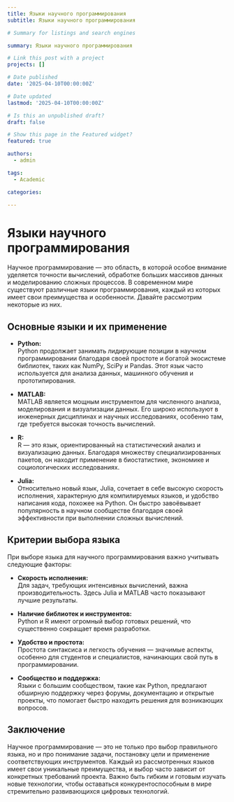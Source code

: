 ```yaml
---
title: Языки научного программирования
subtitle: Языки научного программирования

# Summary for listings and search engines

summary: Языки научного программирования

# Link this post with a project
projects: []

# Date published
date: '2025-04-10T00:00:00Z'

# Date updated
lastmod: '2025-04-10T00:00:00Z'

# Is this an unpublished draft?
draft: false

# Show this page in the Featured widget?
featured: true

authors:
  - admin

tags:
  - Academic

categories:
  
---
```


# Языки научного программирования

Научное программирование — это область, в которой особое внимание уделяется точности вычислений, обработке больших массивов данных и моделированию сложных процессов. В современном мире существуют различные языки программирования, каждый из которых имеет свои преимущества и особенности. Давайте рассмотрим некоторые из них.

## Основные языки и их применение

- **Python:**  
  Python продолжает занимать лидирующие позиции в научном программировании благодаря своей простоте и богатой экосистеме библиотек, таких как NumPy, SciPy и Pandas. Этот язык часто используется для анализа данных, машинного обучения и прототипирования.

- **MATLAB:**  
  MATLAB является мощным инструментом для численного анализа, моделирования и визуализации данных. Его широко используют в инженерных дисциплинах и научных исследованиях, особенно там, где требуется высокая точность вычислений.

- **R:**  
  R — это язык, ориентированный на статистический анализ и визуализацию данных. Благодаря множеству специализированных пакетов, он находит применение в биостатистике, экономике и социологических исследованиях.

- **Julia:**  
  Относительно новый язык, Julia, сочетает в себе высокую скорость исполнения, характерную для компилируемых языков, и удобство написания кода, похожее на Python. Он быстро завоёвывает популярность в научном сообществе благодаря своей эффективности при выполнении сложных вычислений.

## Критерии выбора языка

При выборе языка для научного программирования важно учитывать следующие факторы:
- **Скорость исполнения:**  
  Для задач, требующих интенсивных вычислений, важна производительность. Здесь Julia и MATLAB часто показывают лучшие результаты.

- **Наличие библиотек и инструментов:**  
  Python и R имеют огромный выбор готовых решений, что существенно сокращает время разработки.

- **Удобство и простота:**  
  Простота синтаксиса и легкость обучения — значимые аспекты, особенно для студентов и специалистов, начинающих свой путь в программировании.

- **Сообщество и поддержка:**  
  Языки с большим сообществом, такие как Python, предлагают обширную поддержку через форумы, документацию и открытые проекты, что помогает быстро находить решения для возникающих вопросов.

## Заключение

Научное программирование — это не только про выбор правильного языка, но и про понимание задачи, постановку цели и применение соответствующих инструментов. Каждый из рассмотренных языков имеет свои уникальные преимущества, и выбор часто зависит от конкретных требований проекта. Важно быть гибким и готовым изучать новые технологии, чтобы оставаться конкурентоспособным в мире стремительно развивающихся цифровых технологий.










